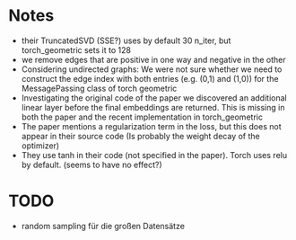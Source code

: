 # Notes
- their TruncatedSVD (SSE?) uses by default 30 n_iter, but torch_geometric sets it to 128
- we remove edges that are positive in one way and negative in the other
- Considering undirected graphs: We were not sure whether we need to construct the edge index with both entries (e.g. (0,1) and (1,0)) for the MessagePassing class of torch geometric
- Investigating the original code of the paper we discovered an additional linear layer before the final embeddings are returned. This is missing in both the paper and the recent implementation in torch_geometric
- The paper mentions a regularization term in the loss, but this does not appear in their source code (Is probably the weight decay of the optimizer)
- They use tanh in their code (not specified in the paper). Torch uses relu by default. (seems to have no effect?)

# TODO
- random sampling für die großen Datensätze